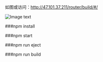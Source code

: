 
如图或访问：http://47.101.37.211/router/build/#/


![Image text](https://github.com/xsalina/react-router-echarts-demo/blob/master/src/images/%E5%B1%8F%E5%B9%95%E5%BF%AB%E7%85%A7%202019-01-07%20%E4%B8%8B%E5%8D%885.04.11.png)

###npm install


###npm start


###npm run eject


###npm run build
